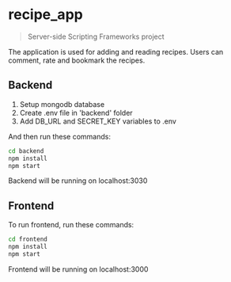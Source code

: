 # recipe_app
> Server-side Scripting Frameworks project

The application is used for adding and reading recipes.
Users can comment, rate and bookmark the recipes.

## Backend

1. Setup mongodb database
2. Create .env file in 'backend' folder
3. Add DB_URL and SECRET_KEY variables to .env

And then run these commands:

```sh
cd backend
npm install
npm start
```

Backend will be running on localhost:3030

## Frontend

To run frontend, run these commands:

```sh
cd frontend
npm install
npm start
```

Frontend will be running on localhost:3000